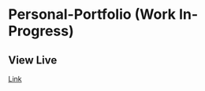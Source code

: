# Personal-Portfolio (Work In-Progress)

## View Live

[Link](https://systemae404.github.io/portfolio-website/)
